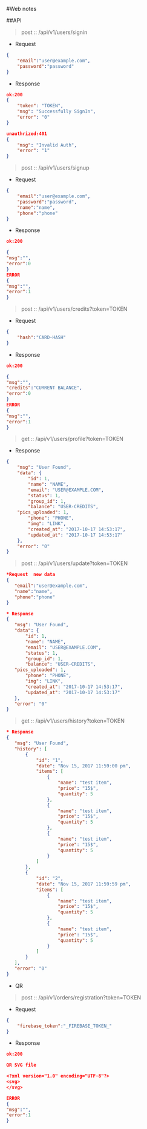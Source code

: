 #Web notes

##API
>post :: /api/v1/users/signin

* Request
```json
{
	"email":"user@example.com",
	"password":"password"
}
```
* Response
```json 
ok:200
{
    "token": "TOKEN",
    "msg": "Successfully SignIn",
    "error": "0"
}

unauthrized:401
{
    "msg": "Invalid Auth",
    "error": "1"
}
```
>post :: /api/v1/users/signup
* Request
```json
{
	"email":"user@example.com",
	"password":"password",
	"name":"name",
	"phone":"phone"
}
```
* Response 
```json
ok:200

{
"msg":"",
"error":0 
}
ERROR
{
"msg":"",
"error":1 
}

```
>post :: /api/v1/users/credits?token=TOKEN
* Request
```json
{
	"hash":"CARD-HASH"
}
```
* Response 
```json
ok:200

{
"msg":"",
"credits":"CURRENT BALANCE",
"error":0 
}
ERROR
{
"msg":"",
"error":1 
}

```
>get :: /api/v1/users/profile?token=TOKEN
* Response
```json
{
    "msg": "User Found",
    "data": {
        "id": 1,
        "name": "NAME",
        "email": "USER@EXAMPLE.COM",
        "status": 1,
        "group_id": 1,
        "balance": "USER-CREDITS",
	"pics_uploaded": 1,
        "phone": "PHONE",
        "img": "LINK",
        "created_at": "2017-10-17 14:53:17",
        "updated_at": "2017-10-17 14:53:17"
    },
    "error": "0"
}
```
 >post :: /api/v1/users/update?token=TOKEN
 ```json
 *Request  new data
 {
 	"email":"user@example.com",
 	"name":"name",
 	"phone":"phone"
 }

* Response 
{
    "msg": "User Found",
    "data": {
        "id": 1,
        "name": "NAME",
        "email": "USER@EXAMPLE.COM",
        "status": 1,
        "group_id": 1,
        "balance": "USER-CREDITS",
	"pics_uploaded": 1,
        "phone": "PHONE",
        "img": "LINK",
        "created_at": "2017-10-17 14:53:17",
        "updated_at": "2017-10-17 14:53:17"
    },
    "error": "0"
}
```

>get :: /api/v1/users/history?token=TOKEN
 ```json
* Response 
{
    "msg": "User Found",
    "history": [
        {
            "id": "1",
            "date": "Nov 15, 2017 11:59:00 pm",
            "items": [
                {
                    "name": "test item",
                    "price": "15$",
                    "quantity": 5
                },
                {
                    "name": "test item",
                    "price": "15$",
                    "quantity": 5
                },
                {
                    "name": "test item",
                    "price": "15$",
                    "quantity": 5
                }
            ]
        },
        {
            "id": "2",
            "date": "Nov 15, 2017 11:59:59 pm",
            "items": [
                {
                    "name": "test item",
                    "price": "15$",
                    "quantity": 5
                },
                {
                    "name": "test item",
                    "price": "15$",
                    "quantity": 5
                }
            ]
        }
    ],
    "error": "0"
}
```
* QR
>post :: /api/v1/orders/registration?token=TOKEN
* Request
```json
{
	"firebase_token":"_FIREBASE_TOKEN_"
}
```
* Response 
```json
ok:200

QR SVG file

<?xml version="1.0" encoding="UTF-8"?>
<svg>
</svg>

ERROR
{
"msg":"",
"error":1 
}

```
